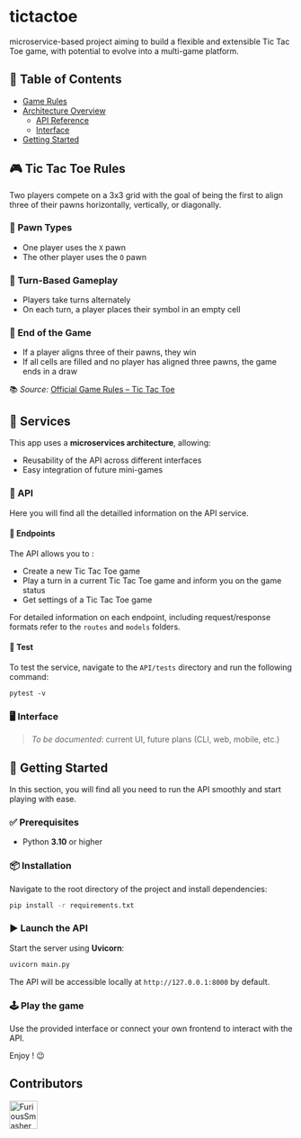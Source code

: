 # tictactoe
microservice-based project aiming to build a flexible and extensible Tic Tac Toe game, with potential to evolve into a multi-game platform.

## 📖 Table of Contents
- [Game Rules](#-tic-tac-toe-rules)
- [Architecture Overview](#-services)
    - [API Reference](#-api)
    - [Interface](#️-interface)
- [Getting Started](#)

## 🎮 Tic Tac Toe Rules

Two players compete on a 3x3 grid with the goal of being the first to align three of their pawns horizontally, vertically, or diagonally.

### 🧩 Pawn Types

- One player uses the `X` pawn  
- The other player uses the `O` pawn

### 🔄 Turn-Based Gameplay

- Players take turns alternately  
- On each turn, a player places their symbol in an empty cell

### 🏁 End of the Game

- If a player aligns three of their pawns, they win  
- If all cells are filled and no player has aligned three pawns, the game ends in a draw

📚 *Source:* [Official Game Rules – Tic Tac Toe](https://officialgamerules.org/game-rules/tic-tac-toe/)

## 🧱 Services

This app uses a **microservices architecture**, allowing:
- Reusability of the API across different interfaces
- Easy integration of future mini-games

### 📡 API
Here you will find all the detailled information on the API service.

#### 🔗 Endpoints
The API allows you to :
- Create a new Tic Tac Toe game
- Play a turn in a current Tic Tac Toe game and inform you on the game status
- Get settings of a Tic Tac Toe game

For detailed information on each endpoint, including request/response formats refer to the `routes` and `models` folders.

#### 🧪 Test
To test the service, navigate to the `API/tests` directory and run the following command:
```
pytest -v
```

### 🖥️ Interface
> _To be documented_: current UI, future plans (CLI, web, mobile, etc.)

## 🚀 Getting Started
In this section, you will find all you need to run the API smoothly and start playing with ease.

### ✅ Prerequisites

- Python **3.10** or higher

### 📦 Installation

Navigate to the root directory of the project and install dependencies:

```bash
pip install -r requirements.txt
```

### ▶️ Launch the API

Start the server using **Uvicorn**:
```sh
uvicorn main.py
```
The API will be accessible locally at `http://127.0.0.1:8000` by default.

### 🕹️ Play the game

Use the provided interface or connect your own frontend to interact with the API.

Enjoy ! 😉

## Contributors
<a href="https://github.com/GitBoy497"><img src="https://avatars.githubusercontent.com/u/80398114?v=4" title="FuriousSmasher" width="50" height="50"></a>
